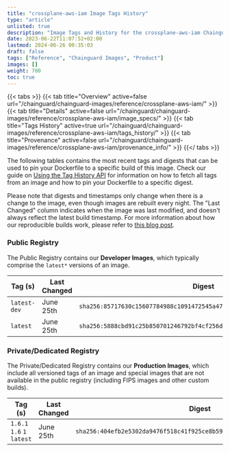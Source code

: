 ```yaml
---
title: "crossplane-aws-iam Image Tags History"
type: "article"
unlisted: true
description: "Image Tags and History for the crossplane-aws-iam Chainguard Image"
date: 2023-06-22T11:07:52+02:00
lastmod: 2024-06-26 00:35:03
draft: false
tags: ["Reference", "Chainguard Images", "Product"]
images: []
weight: 700
toc: true
---
```


{{< tabs >}}
{{< tab title="Overview" active=false url="/chainguard/chainguard-images/reference/crossplane-aws-iam/" >}}
{{< tab title="Details" active=false url="/chainguard/chainguard-images/reference/crossplane-aws-iam/image_specs/" >}}
{{< tab title="Tags History" active=true url="/chainguard/chainguard-images/reference/crossplane-aws-iam/tags_history/" >}}
{{< tab title="Provenance" active=false url="/chainguard/chainguard-images/reference/crossplane-aws-iam/provenance_info/" >}}
{{</ tabs >}}

The following tables contains the most recent tags and digests that can be used to pin your Dockerfile to a specific build of this image. Check our guide on [Using the Tag History API](/chainguard/chainguard-images/using-the-tag-history-api/) for information on how to fetch all tags from an image and how to pin your Dockerfile to a specific digest.

Please note that digests and timestamps only change when there is a change to the image, even though images are rebuilt every night. The "Last Changed" column indicates when the image was last modified, and doesn't always reflect the latest build timestamp. For more information about how our reproducible builds work, please refer to [this blog post](https://www.chainguard.dev/unchained/reproducing-chainguards-reproducible-image-builds).

### Public Registry
The Public Registry contains our **Developer Images**, which typically comprise the `latest*` versions of an image.

| Tag (s)       | Last Changed | Digest                                                                    |
|---------------|--------------|---------------------------------------------------------------------------|
|  `latest-dev` | June 25th    | `sha256:85717630c15607784988c1091472545a476ced58cf5acee6c65d0ce875e981bf` |
|  `latest`     | June 25th    | `sha256:5888cbd91c25b850701246792bf4cf256d1c12504408d3fa19af580d5eed84ca` |


### Private/Dedicated Registry
The Private/Dedicated Registry contains our **Production Images**, which include all versioned tags of an image and special images that are not available in the public registry (including FIPS images and other custom builds).

| Tag (s)                     | Last Changed | Digest                                                                    |
|-----------------------------|--------------|---------------------------------------------------------------------------|
|  `1.6.1` `1.6` `1` `latest` | June 25th    | `sha256:404efb2e5302da9476f518c41f925ce8b59a239a7c9a9236bb6990071801b350` |

